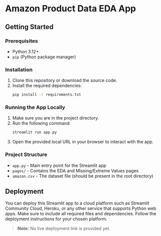 # Amazon Product Data EDA App

## Getting Started

### Prerequisites
- Python 3.12+
- `pip` (Python package manager)

### Installation
1. Clone this repository or download the source code.
2. Install the required dependencies:
   ```bash
   pip install -r requirements.txt
   ```

### Running the App Locally
1. Make sure you are in the project directory.
2. Run the following command:
   ```bash
   streamlit run app.py
   ```
3. Open the provided local URL in your browser to interact with the app.

### Project Structure
- `app.py` - Main entry point for the Streamlit app
- `pages/` - Contains the EDA and Missing/Extreme Values pages
- `amazon.csv` - The dataset file (should be present in the root directory)

## Deployment
You can deploy this Streamlit app to a cloud platform such as Streamlit Community Cloud, Heroku, or any other service that supports Python web apps. Make sure to include all required files and dependencies. Follow the deployment instructions for your chosen platform.

> **Note:** No live deployment link is provided yet. 